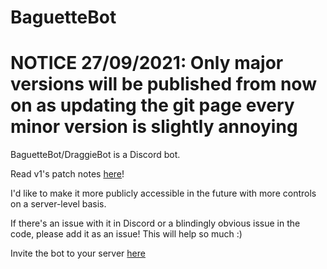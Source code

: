 # BaguetteBot

# NOTICE 27/09/2021: Only major versions will be published from now on as updating the git page every minor version is slightly annoying




BaguetteBot/DraggieBot is a Discord bot.


Read v1's patch notes [here](https://www.ibaguette.com/p/baguettebot-v1-patch-notes.html)!

I'd like to make it more publicly accessible in the future with more controls on a server-level basis.

If there's an issue with it in Discord or a blindingly obvious issue in the code, please add it as an issue! This will help so much :)

Invite the bot to your server [here](https://discord.com/api/oauth2/authorize?client_id=792850689533542420&permissions=8&scope=bot)
